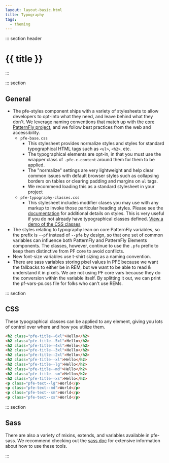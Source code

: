 ```yaml
---
layout: layout-basic.html
title: Typography
tags:
  - theming
---
```

<link rel="stylesheet" type="text/css" href="../../pfe-styles/dist/red-hat-font.min.css">
<link rel="stylesheet" type="text/css" href="../dist/pfe-typography-classes.css">

::: section header
# {{ title }}
:::


::: section  
## General

- The pfe-styles component ships with a variety of stylesheets to allow developers to opt-into what they need, and leave behind what they don't. We leverage naming conventions that match up with the [core PatternFly project](https://github.com/patternfly/patternfly), and we follow best practices from the web and accessibility. 
    - `pfe-base.css` 
        - This stylesheet provides normalize styles and styles for standard typographical HTML tags such as `<ul>`, `<h2>`, etc. 
        - The typographical elements are opt-in, in that you must use the wrapper class of `.pfe-c-content` around them for them to be applied.
        - The "normalize" settings are very lightweight and help clear common issues with default browser styles such as collapsing borders on tables or clearing padding and margins on `ul` tags.
        - We recommend loading this as a standard stylesheet in your project
    - `pfe-typography-classes.css` 
        - This stylesheet includes modifier clases you may use with any markup to invoke those particular heading styles. Please see the [documentation](https://ux.redhat.com/foundations/typography) for additional details on styles. This is very useful if you do not already have typographical classes defined. [View a demo of the CSS classes](https://patternflyelements.org/elements/pfe-styles/demo/)
- The styles relating to typography lean on core PatternFly variables, so the prefix is `--pf` instead of `--pfe` by design, so that one set of common variables can influence both PatternFly and PatternFly Elements components. The classes, however, continue to use the `.pfe` prefix to keep them distinctive from PF core to avoid conflicts.
- New font-size variables use t-shirt sizing as a naming convention. 
- There are sass variables storing pixel values in PFE because we want the fallbacks to either be in REM, but we want to be able to read & understand it in pixels. We are not using PF core vars because they do the conversion within the variable itself. By splitting it out, we can print the pf-vars-px.css file for folks who can't use REMs.

::: section  
## CSS

These typographical classes can be applied to any element, giving you lots of control over where and how you utilize them.



```html
<h2 class="pfe-title--6xl">Hello</h2>
<h2 class="pfe-title--5xl">Hello</h2>
<h2 class="pfe-title--4xl">Hello</h2>
<h2 class="pfe-title--3xl">Hello</h2>
<h2 class="pfe-title--2xl">Hello</h2>
<h2 class="pfe-title--xl">Hello</h2>
<h2 class="pfe-title--lg">Hello</h2>
<h2 class="pfe-title--md">Hello</h2>
<h2 class="pfe-title--sm">Hello</h2>
<h2 class="pfe-title--xs">Hello</h2>
<p class="pfe-text--lg">World</p>
<p class="pfe-text--md">World</p>
<p class="pfe-text--sm">World</p>
<p class="pfe-text--xs">World</p>
```

::: section  
## Sass
There are also a variety of mixins, extends, and variables available in pfe-sass. We recommend checking out the [sass doc](https://patternflyelements.com/elements/pfe-sass/demo/#typography-mixin-pfe-typography) for extensive information about how to use these tools. 

:::